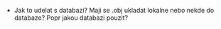 - Jak to udelat s databazi? Maji se .obj ukladat lokalne nebo nekde do databaze? Popr jakou databazi pouzit?
